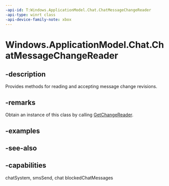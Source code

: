 ```yaml
---
-api-id: T:Windows.ApplicationModel.Chat.ChatMessageChangeReader
-api-type: winrt class
-api-device-family-note: xbox
---
```


<!-- Class syntax.
public class ChatMessageChangeReader : Windows.ApplicationModel.Chat.IChatMessageChangeReader
-->

# Windows.ApplicationModel.Chat.ChatMessageChangeReader

## -description
Provides methods for reading and accepting message change revisions.

## -remarks
Obtain an instance of this class by calling [GetChangeReader](chatmessagechangetracker_getchangereader_1364424875.md).

## -examples

## -see-also


## -capabilities
chatSystem, smsSend, chat
blockedChatMessages
